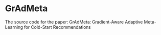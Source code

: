 # GrAdMeta
The source code for the paper: GrAdMeta: Gradient-Aware Adaptive Meta-Learning for Cold-Start Recommendations

